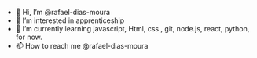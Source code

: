 - 👋 Hi, I’m @rafael-dias-moura
- 👀 I’m interested in apprenticeship
- 🌱 I’m currently learning  javascript, Html, css , git, node.js, react, python, for now.
- 📫 How to reach me @rafael-dias-moura


